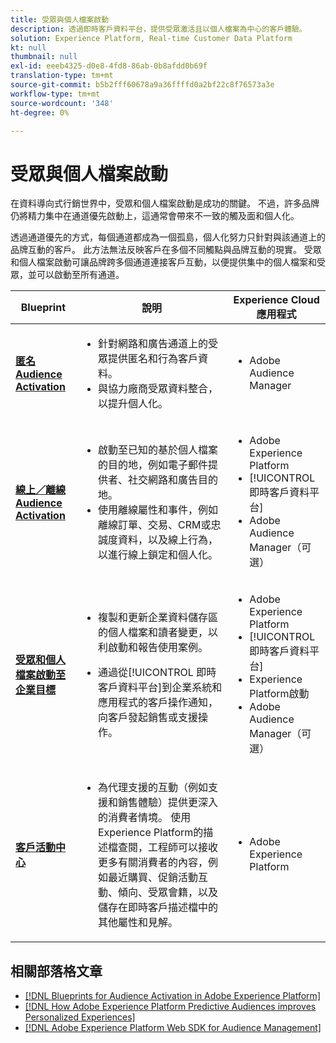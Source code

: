 ```yaml
---
title: 受眾與個人檔案啟動
description: 透過即時客戶資料平台，提供受眾激活且以個人檔案為中心的客戶體驗​。
solution: Experience Platform, Real-time Customer Data Platform
kt: null
thumbnail: null
exl-id: eeeb4325-d0e8-4fd8-86ab-0b8afdd0b69f
translation-type: tm+mt
source-git-commit: b5b2fff60678a9a36ffffd0a2bf22c8f76573a3e
workflow-type: tm+mt
source-wordcount: '348'
ht-degree: 0%

---
```



# 受眾與個人檔案啟動

在資料導向式行銷世界中，受眾和個人檔案啟動是成功的關鍵。 不過，許多品牌仍將精力集中在通道優先啟動上，這通常會帶來不一致的觸及面和個人化。

透過通道優先的方式，每個通道都成為一個孤島，個人化努力只針對與該通道上的品牌互動的客戶。 此方法無法反映客戶在多個不同觸點與品牌互動的現實。 受眾和個人檔案啟動可讓品牌跨多個通道連接客戶互動，以便提供集中的個人檔案和受眾，並可以啟動至所有通道。

| Blueprint | 說明 | Experience Cloud應用程式 |
|---|---|---|
| **[匿名Audience Activation](anonymous.md)** | <ul><li>針對網路和廣告通道上的受眾提供匿名和行為客戶資料。</li><li>與協力廠商受眾資料整合，以提升個人化。</li></ul> | <ul><li>Adobe Audience Manager</li></ul> |
| **[線上／離線Audience Activation](online-offline.md)** | <ul><li>啟動至已知的基於個人檔案的目的地，例如電子郵件提供者、社交網路和廣告目的地。 </li><li>使用離線屬性和事件，例如離線訂單、交易、CRM或忠誠度資料，以及線上行為，以進行線上鎖定和個人化。</li></ul> | <ul><li>Adobe Experience Platform</li><li> [!UICONTROL 即時客戶資料平台]</li><li>Adobe Audience Manager（可選）</li></ul> |
| **[受眾和個人檔案啟動至企業目標](enterprise-destinations.md)** | <ul><li>複製和更新企業資料儲存區的個人檔案和讀者變更，以利啟動和報告使用案例。 </li></ul><ul><li>通過從[!UICONTROL 即時客戶資料平台]到企業系統和應用程式的客戶操作通知，向客戶發起銷售或支援操作。</li></ul> | <ul><li>Adobe Experience Platform</li><li>[!UICONTROL 即時客戶資料平台]</li><li>Experience Platform啟動</li><li>Adobe Audience Manager（可選）</li></ul> |
| **[客戶活動中心](customer-activity.md)** | <ul><li>為代理支援的互動（例如支援和銷售體驗）提供更深入的消費者情境。 使用Experience Platform的描述檔查閱，工程師可以接收更多有關消費者的內容，例如最近購買、促銷活動互動、傾向、受眾會籍，以及儲存在即時客戶描述檔中的其他屬性和見解。</li></ul> | <ul><li>Adobe Experience Platform</li></ul> |

## 相關部落格文章

* [[!DNL Blueprints for Audience Activation in Adobe Experience Platform]](https://medium.com/adobetech/a-blueprint-for-audience-activation-in-adobe-experience-platform-b2b30fae90fd)
* [[!DNL How Adobe Experience Platform Predictive Audiences improves Personalized Experiences]](https://medium.com/adobetech/how-adobe-experience-platform-predictive-audiences-improves-personalized-experiences-1f75a60cb7a3)
* [[!DNL Adobe Experience Platform Web SDK for Audience Management]](https://medium.com/adobetech/adobe-experience-platform-web-sdk-for-audience-management-751fa6d063bc)
